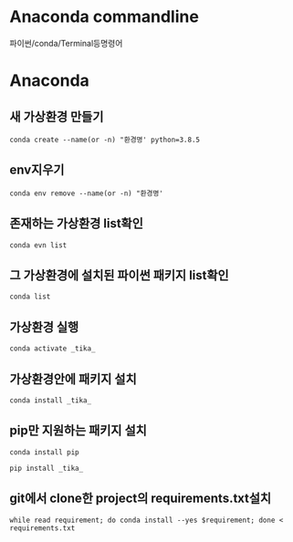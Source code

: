 # Anaconda commandline
파이썬/conda/Terminal등명령어

# Anaconda
## 새 가상환경 만들기
```
conda create --name(or -n) "환경명' python=3.8.5
```
## env지우기
```
conda env remove --name(or -n) "환경명'
```
## 존재하는 가상환경 list확인
```
conda evn list
```
## 그 가상환경에 설치된 파이썬 패키지 list확인
```
conda list
```
## 가상환경 실행
```
conda activate _tika_
```
## 가상환경안에 패키지 설치
```
conda install _tika_ 
```
## pip만 지원하는 패키지 설치
```
conda install pip
```
```
pip install _tika_
```
## git에서 clone한 project의 requirements.txt설치
```
while read requirement; do conda install --yes $requirement; done < requirements.txt
```

